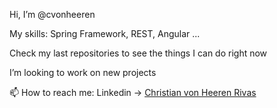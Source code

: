 Hi, I’m @cvonheeren

My skills: Spring Framework, REST, Angular ...

Check my last repositories to see the things I can do right now

I’m looking to work on new projects

📫 How to reach me: Linkedin -> [Christian von Heeren Rivas](https://www.linkedin.com/in/christian-von-heeren-rivas-b2060b1b2/)



